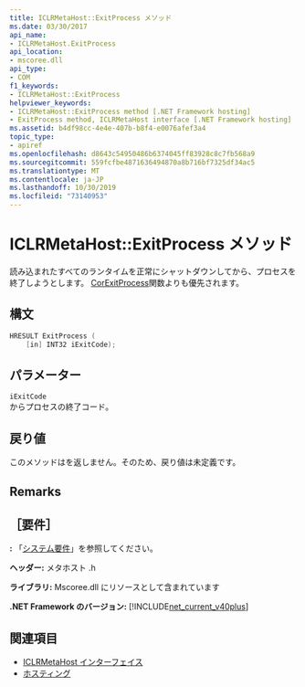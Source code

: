 ```yaml
---
title: ICLRMetaHost::ExitProcess メソッド
ms.date: 03/30/2017
api_name:
- ICLRMetaHost.ExitProcess
api_location:
- mscoree.dll
api_type:
- COM
f1_keywords:
- ICLRMetaHost::ExitProcess
helpviewer_keywords:
- ICLRMetaHost::ExitProcess method [.NET Framework hosting]
- ExitProcess method, ICLRMetaHost interface [.NET Framework hosting]
ms.assetid: b4df98cc-4e4e-407b-b8f4-e0076afef3a4
topic_type:
- apiref
ms.openlocfilehash: d8643c54950486b6374045ff83928c8c7fb568a9
ms.sourcegitcommit: 559fcfbe4871636494870a8b716bf7325df34ac5
ms.translationtype: MT
ms.contentlocale: ja-JP
ms.lasthandoff: 10/30/2019
ms.locfileid: "73140953"
---
```

# <a name="iclrmetahostexitprocess-method"></a>ICLRMetaHost::ExitProcess メソッド
読み込まれたすべてのランタイムを正常にシャットダウンしてから、プロセスを終了しようとします。 [CorExitProcess](../../../../docs/framework/unmanaged-api/hosting/corexitprocess-function.md)関数よりも優先されます。  
  
## <a name="syntax"></a>構文  
  
```cpp  
HRESULT ExitProcess (  
    [in] INT32 iExitCode);  
```  
  
## <a name="parameters"></a>パラメーター  
 `iExitCode`  
 からプロセスの終了コード。  
  
## <a name="return-value"></a>戻り値  
 このメソッドはを返しません。そのため、戻り値は未定義です。  
  
## <a name="remarks"></a>Remarks  
  
## <a name="requirements"></a>［要件］  
 **:** 「[システム要件](../../../../docs/framework/get-started/system-requirements.md)」を参照してください。  
  
 **ヘッダー:** メタホスト .h  
  
 **ライブラリ:** Mscoree.dll にリソースとして含まれています  
  
 **.NET Framework のバージョン:** [!INCLUDE[net_current_v40plus](../../../../includes/net-current-v40plus-md.md)]  
  
## <a name="see-also"></a>関連項目

- [ICLRMetaHost インターフェイス](../../../../docs/framework/unmanaged-api/hosting/iclrmetahost-interface.md)
- [ホスティング](../../../../docs/framework/unmanaged-api/hosting/index.md)
